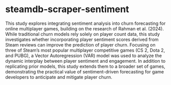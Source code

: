 # steamdb-scraper-sentiment

This study explores integrating sentiment analysis into churn forecasting for online multiplayer
games, building on the research of Rahman et al. (2024). While traditional churn models rely
solely on player count data, this study investigates whether incorporating player sentiment scores
derived from Steam reviews can improve the prediction of player churn. Focusing on three of
Steam’s most popular multiplayer competitive games (CS 2, Dota 2, and PUBG), a Vector
Autoregression (VAR) model was used to analyze the dynamic interplay between player
sentiment and engagement. In addition to replicating prior models, this study extends them to a
broader set of games, demonstrating the practical value of sentiment-driven forecasting for game
developers to anticipate and mitigate player churn.
